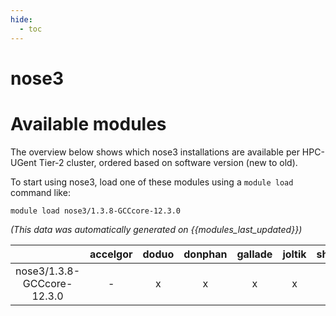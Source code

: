 ```yaml
---
hide:
  - toc
---
```


nose3
=====

# Available modules


The overview below shows which nose3 installations are available per HPC-UGent Tier-2 cluster, ordered based on software version (new to old).

To start using nose3, load one of these modules using a `module load` command like:

```shell
module load nose3/1.3.8-GCCcore-12.3.0
```

*(This data was automatically generated on {{modules_last_updated}})*  

| |accelgor|doduo|donphan|gallade|joltik|shinx|skitty|
| :---: | :---: | :---: | :---: | :---: | :---: | :---: | :---: |
|nose3/1.3.8-GCCcore-12.3.0|-|x|x|x|x|x|x|
